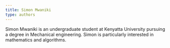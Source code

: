 ```yaml
---
title: Simon Mwaniki
type: authors
---
```

Simon Mwaniki is an undergraduate student at Kenyatta University pursuing a degree in Mechanical engineering. Simon is particularly interested in mathematics and algorithms.
